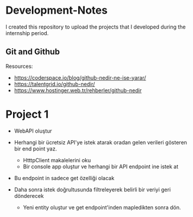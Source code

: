 # Development-Notes
I created this repository to upload the projects that I developed during the internship period.
 
## Git and Github
Resources:
* https://coderspace.io/blog/github-nedir-ne-ise-yarar/
* https://talentgrid.io/github-nedir/
* https://www.hostinger.web.tr/rehberler/github-nedir

# Project 1

* WebAPI oluştur
* Herhangi bir ücretsiz API'ye istek atarak oradan gelen verileri gösteren bir end point yaz.
  - HtttpClient makalelerini oku
  - Bir console app oluştur ve herhangi bir API endpoint ine istek at
  
* Bu endpoint in sadece get özelliği olacak
* Daha sonra istek doğrultusunda filtreleyerek belirli bir veriyi geri dönderecek
  - Yeni entity oluştur ve get endpoint'inden mapledikten sonra dön.


